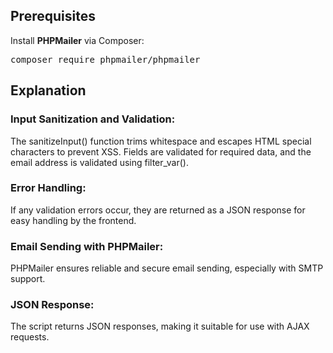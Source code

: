 <h2>Prerequisites</h2>
Install <b>PHPMailer</b> via Composer:
<pre>composer require phpmailer/phpmailer</pre>
<h2>Explanation</h2>
<h3>Input Sanitization and Validation:</h3>
The sanitizeInput() function trims whitespace and escapes HTML special characters to prevent XSS.
Fields are validated for required data, and the email address is validated using filter_var().
<h3>Error Handling:</h3>
If any validation errors occur, they are returned as a JSON response for easy handling by the frontend.
<h3>Email Sending with PHPMailer:</h3>
PHPMailer ensures reliable and secure email sending, especially with SMTP support.
<h3>JSON Response:</h3>
The script returns JSON responses, making it suitable for use with AJAX requests.
